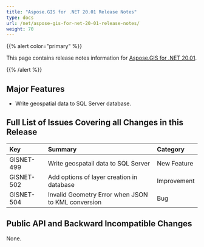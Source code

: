```yaml
---
title: "Aspose.GIS for .NET 20.01 Release Notes"
type: docs
url: /net/aspose-gis-for-net-20-01-release-notes/
weight: 70
---
```


{{% alert color="primary" %}} 

This page contains release notes information for [Aspose.GIS for .NET 20.01](https://www.nuget.org/packages/Aspose.GIS/20.1.0).

{{% /alert %}} 
## **Major Features**
- Write geospatial data to SQL Server database.
## **Full List of Issues Covering all Changes in this Release**

|**Key**|**Summary**|**Category**|
| :- | :- | :- |
|GISNET-499|Write geospatail data to SQL Server|New Feature|
|GISNET-502|Add options of layer creation in database|Improvement|
|GISNET-504|Invalid Geometry Error when JSON to KML conversion|Bug|
## **Public API and Backward Incompatible Changes**
None.
